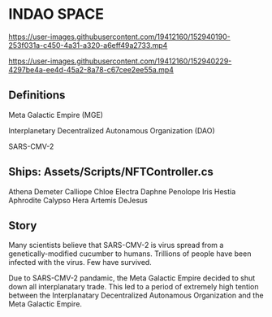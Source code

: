 # INDAO SPACE 

https://user-images.githubusercontent.com/19412160/152940190-253f031a-c450-4a31-a320-a6eff49a2733.mp4

https://user-images.githubusercontent.com/19412160/152940229-4297be4a-ee4d-45a2-8a78-c67cee2ee55a.mp4

## Definitions

Meta Galactic Empire (MGE)

Interplanetary Decentralized Autonamous Organization (DAO)

SARS-CMV-2

## Ships: Assets/Scripts/NFTController.cs

Athena
Demeter
Calliope
Chloe
Electra
Daphne
Penolope
Iris
Hestia
Aphrodite
Calypso
Hera
Artemis
DeJesus

## Story

Many scientists believe that SARS-CMV-2 is virus spread from a genetically-modified cucumber to humans. Trillions of people have been infected with the virus. Few have survived. 

Due to SARS-CMV-2 pandamic, the Meta Galactic Empire decided to shut down all interplanatary trade. This led to a period of extremely high tention between the Interplanatary Decentralized Autonamous Organization and the Meta Galactic Empire. 


